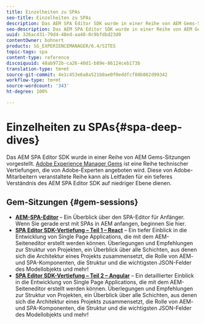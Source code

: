 ```yaml
---
title: Einzelheiten zu SPAs
seo-title: Einzelheiten zu SPAs
description: Das AEM SPA Editor SDK wurde in einer Reihe von AEM Gems-Sitzungen vorgestellt. Diese von Adobe-Mitarbeitern moderierte Reihe kann als Leitfaden für ein tieferes Verständnis des AEM SPA Editor SDK auf niedriger Ebene dienen.
seo-description: Das AEM SPA Editor SDK wurde in einer Reihe von AEM Gems-Sitzungen vorgestellt. Diese von Adobe-Mitarbeitern moderierte Reihe kann als Leitfaden für ein tieferes Verständnis des AEM SPA Editor SDK auf niedriger Ebene dienen.
uuid: 326ac431-79d4-48ed-aa48-0c9bfdbd23d0
contentOwner: bohnert
products: SG_EXPERIENCEMANAGER/6.4/SITES
topic-tags: spa
content-type: reference
discoiquuid: 48ab972b-ca26-40d1-b89e-86124ceb173b
translation-type: tm+mt
source-git-commit: 4e1c453e6a8a521b0ae0f0eddfcf80b882d99342
workflow-type: tm+mt
source-wordcount: '343'
ht-degree: 100%

---
```



# Einzelheiten zu SPAs{#spa-deep-dives}

Das AEM SPA Editor SDK wurde in einer Reihe von AEM Gems-Sitzungen vorgestellt. [Adobe Experience Manager Gems](https://helpx.adobe.com/de/experience-manager/kt/eseminars/gems/aem-index.html) ist eine Reihe technischer Vertiefungen, die von Adobe-Experten angeboten wird. Diese von Adobe-Mitarbeitern veranstaltete Reihe kann als Leitfaden für ein tieferes Verständnis des AEM SPA Editor SDK auf niedriger Ebene dienen.

## Gem-Sitzungen {#gem-sessions}

* **[AEM-SPA-Editor](https://helpx.adobe.com/de/experience-manager/kt/eseminars/gems/aem-spa-editor.html) [](https://helpx.adobe.com/experience-manager/kt/eseminars/gems/aem-spa-editor.html)** – Ein Überblick über den SPA-Editor für Anfänger. Wenn Sie gerade erst mit SPAs in AEM anfangen, beginnen Sie hier.
* **[SPA Editor SDK-Vertiefung – Teil 1 – React](https://helpx.adobe.com/de/experience-manager/kt/eseminars/gems/SPA-Editor-SDK-Deep-Dive-React.html)** – Ein tiefer Einblick in die Entwicklung von Single Page Applications, die mit dem AEM-Seiteneditor erstellt werden können. Überlegungen und Empfehlungen zur Struktur von Projekten, ein Überblick über alle Schichten, aus denen sich die Architektur eines Projekts zusammensetzt, die Rolle von AEM- und SPA-Komponenten, die Struktur und die wichtigsten JSON-Felder des Modellobjekts und mehr!
* **[SPA Editor SDK-Vertiefung – Teil 2 – Angular](https://helpx.adobe.com/de/experience-manager/kt/eseminars/gems/SPA-Editor-SDK-Deep-Dive-Angular.html)** – Ein detaillierter Einblick in die Entwicklung von Single Page Applications, die mit dem AEM-Seiteneditor erstellt werden können. Überlegungen und Empfehlungen zur Struktur von Projekten, ein Überblick über alle Schichten, aus denen sich die Architektur eines Projekts zusammensetzt, die Rolle von AEM- und SPA-Komponenten, die Struktur und die wichtigsten JSON-Felder des Modellobjekts und mehr!

